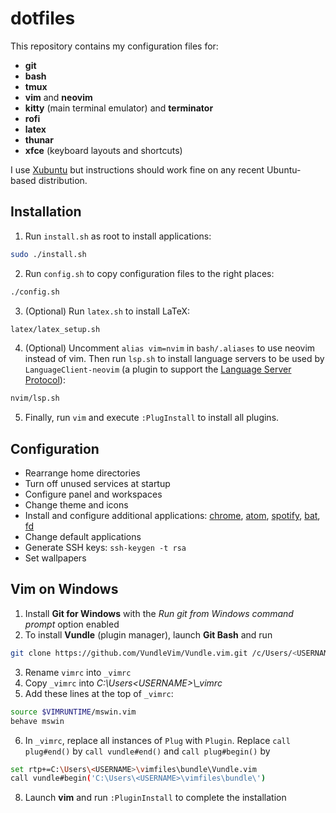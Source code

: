 # dotfiles

This repository contains my configuration files for:
- **git**
- **bash**
- **tmux**
- **vim** and **neovim**
- **kitty** (main terminal emulator) and **terminator**
- **rofi**
- **latex**
- **thunar**
- **xfce** (keyboard layouts and shortcuts)

I use [Xubuntu](https://xubuntu.org/) but instructions should work fine on any recent Ubuntu-based distribution.


## Installation
1. Run `install.sh` as root to install applications:
```sh
sudo ./install.sh
```
2. Run `config.sh` to copy configuration files to the right places:
```sh
./config.sh
```
3. (Optional) Run `latex.sh` to install LaTeX:
```sh
latex/latex_setup.sh
```
4. (Optional) Uncomment `alias vim=nvim` in `bash/.aliases` to use neovim instead of vim. Then run `lsp.sh` to install language servers to be used by `LanguageClient-neovim` (a plugin to support the [Language Server Protocol](https://microsoft.github.io/language-server-protocol/)):
```sh
nvim/lsp.sh
```
5. Finally, run `vim` and execute `:PlugInstall` to install all plugins.


## Configuration
- Rearrange home directories
- Turn off unused services at startup
- Configure panel and workspaces
- Change theme and icons
- Install and configure additional applications: [chrome](https://www.google.com/chrome/), [atom](https://atom.io), [spotify](https://www.spotify.com/uk/download/linux/), [bat](https://github.com/sharkdp/bat), [fd](https://github.com/sharkdp/fd)
- Change default applications
- Generate SSH keys: `ssh-keygen -t rsa`
- Set wallpapers


## Vim on Windows
1. Install **Git for Windows** with the *Run git from Windows command prompt* option enabled
2. To install **Vundle** (plugin manager), launch **Git Bash** and run
```sh
git clone https://github.com/VundleVim/Vundle.vim.git /c/Users/<USERNAME>/vimfiles/bundle/Vundle.vim
```
3. Rename `vimrc` into `_vimrc`
5. Copy `_vimrc` into *C:\Users\<USERNAME>\\_vimrc*
4. Add these lines at the top of `_vimrc`:
```sh
source $VIMRUNTIME/mswin.vim
behave mswin
```
6. In `_vimrc`, replace all instances of `Plug` with `Plugin`. Replace `call plug#end()` by `call vundle#end()` and `call plug#begin()` by
```sh
set rtp+=C:\Users\<USERNAME>\vimfiles\bundle\Vundle.vim
call vundle#begin('C:\Users\<USERNAME>\vimfiles\bundle\')
```
8. Launch **vim** and run `:PluginInstall` to complete the installation
